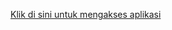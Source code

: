 [Klik di sini untuk mengakses aplikasi](https://riyansoetomo.github.io/Demo/?apps=https://script.google.com/macros/s/AKfycbywuQaKWiKOLJsSyFzboOHxCQDc2gXUKM7dZT_Vm7MBtRCr3PTBmWQZGQRC0ozJABc1/exec)
